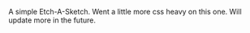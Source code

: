 A simple Etch-A-Sketch. Went a little more css heavy on this one. Will update more in the future.


